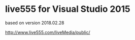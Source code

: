 # live555 for Visual Studio 2015

based on version 2018.02.28

http://www.live555.com/liveMedia/public/
